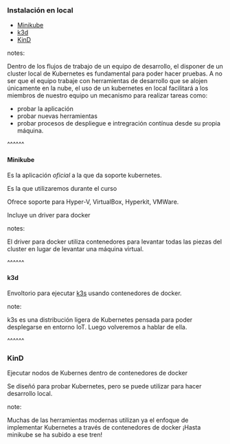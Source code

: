 ### Instalación en local
* <a href="https://minikube.sigs.k8s.io/docs/" target="_blank" rel="noopener noreferrer">Minikube</a>
* <a href="https://k3d.io/" target="_blank" rel="noopener noreferrer">k3d</a>
* <a href="https://kind.sigs.k8s.io/" target="_blank" rel="noopener noreferrer">KinD</a>
</ul>

notes:

Dentro de los flujos de trabajo de un equipo de desarrollo, el disponer de un
cluster local de Kubernetes es fundamental para poder hacer pruebas. A no 
ser que el equipo trabaje con herramientas de desarrollo que se alojen únicamente en 
la nube, el uso de un kubernetes en local facilitará a los miembros de nuestro equipo
un mecanismo para realizar tareas como:

* probar la aplicación
* probar nuevas herramientas
* probar procesos de despliegue e intregración contínua
    desde su propia máquina.

^^^^^^

#### Minikube

Es la aplicación _oficial_ a la que da soporte kubernetes.

Es la que utilizaremos durante el curso

Ofrece soporte para Hyper-V, VirtualBox, Hyperkit, VMWare.

Incluye un driver para docker

notes:

El driver para docker utiliza contenedores para levantar todas las piezas
del cluster en lugar de levantar una máquina virtual.

^^^^^^

#### k3d

Envoltorio para ejecutar [k3s](https://github.com/rancher/k3s) usando contenedores de docker.

note:

k3s es una distribución ligera de Kubernetes pensada para poder desplegarse en 
entorno IoT. Luego volveremos a hablar de ella.

^^^^^^

### KinD

Ejecutar nodos de Kubernes dentro de contenedores de docker

Se diseñó para probar Kubernetes, pero se puede utilizar para hacer desarrollo local.

note:

Muchas de las herramientas modernas utilizan ya el enfoque de implementar Kubernetes
a través de contenedores de docker ¡Hasta minikube se ha subido a ese tren!

